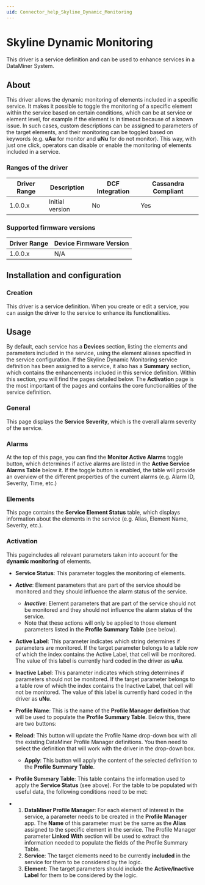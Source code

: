 ```yaml
---
uid: Connector_help_Skyline_Dynamic_Monitoring
---
```


# Skyline Dynamic Monitoring

This driver is a service definition and can be used to enhance services in a DataMiner System.

## About

This driver allows the dynamic monitoring of elements included in a specific service. It makes it possible to toggle the monitoring of a specific element within the service based on certain conditions, which can be at service or element level, for example if the element is in timeout because of a known issue. In such cases, custom descriptions can be assigned to parameters of the target elements, and their monitoring can be toggled based on keywords (e.g. **uAu** for monitor and **uNu** for do not monitor). This way, with just one click, operators can disable or enable the monitoring of elements included in a service.

### Ranges of the driver

| **Driver Range** | **Description** | **DCF Integration** | **Cassandra Compliant** |
|------------------|-----------------|---------------------|-------------------------|
| 1.0.0.x          | Initial version | No                  | Yes                     |

### Supported firmware versions

| **Driver Range** | **Device Firmware Version** |
|------------------|-----------------------------|
| 1.0.0.x          | N/A                         |

## Installation and configuration

### Creation

This driver is a service definition. When you create or edit a service, you can assign the driver to the service to enhance its functionalities.

## Usage

By default, each service has a **Devices** section, listing the elements and parameters included in the service, using the element aliases specified in the service configuration. If the Skyline Dynamic Monitoring service definition has been assigned to a service, it also has a **Summary** section, which contains the enhancements included in this service definition. Within this section, you will find the pages detailed below. The **Activation** page is the most important of the pages and contains the core functionalities of the service definition.

### General

This page displays the **Service Severity**, which is the overall alarm severity of the service.

### Alarms

At the top of this page, you can find the **Monitor Active Alarms** toggle button, which determines if active alarms are listed in the **Active Service Alarms Table** below it. If the toggle button is enabled, the table will provide an overview of the different properties of the current alarms (e.g. Alarm ID, Severity, Time, etc.)

### Elements

This page contains the **Service Element Status** table, which displays information about the elements in the service (e.g. Alias, Element Name, Severity, etc.).

### Activation

This pageincludes all relevant parameters taken into account for the **dynamic monitoring** of elements.

- **Service Status**: This parameter toggles the monitoring of elements.

- ***Active***: Element parameters that are part of the service should be monitored and they should influence the alarm status of the service.
  - ***Inactive***: Element parameters that are part of the service should not be monitored and they should not influence the alarm status of the service.
  - Note that these actions will only be applied to those element parameters listed in the **Profile Summary Table** (see below).

- **Active Label**: This parameter indicates which string determines if parameters are monitored. If the target parameter belongs to a table row of which the index contains the Active Label, that cell will be monitored. The value of this label is currently hard coded in the driver as **uAu**.

- **Inactive Label**: This parameter indicates which string determines if parameters should not be monitored. If the target parameter belongs to a table row of which the index contains the Inactive Label, that cell will not be monitored. The value of this label is currently hard coded in the driver as **uNu**.

- **Profile Name**: This is the name of the **Profile Manager definition** that will be used to populate the **Profile Summary Table**. Below this, there are two buttons:

- **Reload**: This button will update the Profile Name drop-down box with all the existing DataMiner Profile Manager definitions. You then need to select the definition that will work with the driver in the drop-down box.
  - **Apply**: This button will apply the content of the selected definition to the **Profile Summary Table**.

- **Profile Summary Table**: This table contains the information used to apply the **Service Status** (see above). For the table to be populated with useful data, the following conditions need to be met:

- 1.  **DataMiner Profile Manager**: For each element of interest in the service, a parameter needs to be created in the **Profile Manager** app. The **Name** of this parameter must be the same as the **Alias** assigned to the specific element in the service. The Profile Manager parameter **Linked With** section will be used to extract the information needed to populate the fields of the Profile Summary Table.
  2.  **Service**: The target elements need to be currently **included** in the service for them to be considered by the logic.
  3.  **Element**: The target parameters should include the **Active/Inactive Label** for them to be considered by the logic.
